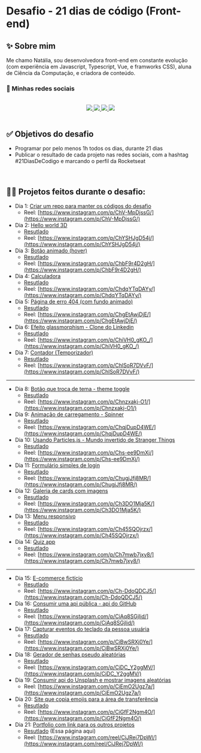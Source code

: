 # Desafio - 21 dias de código (Front-end)

## ✨ Sobre mim

Me chamo Natália, sou desenvolvedora front-end em constante evolução (com experiência em Javascript, Typescript, Vue, e framworks CSS), aluna de Ciência da Computação, e criadora de conteúdo.

### 🔗 Minhas redes sociais

<br/>
<div width="100%" align="center">

  <a href="https://www.youtube.com/c/nataliafdev" target="_blank">
    <img src="https://img.shields.io/badge/Natália%20F.%20Dev-ff0000?style=for-the-badge&logo=youtube&logoColor=white&link=https://www.youtube.com/c/nataliafdev">
  </a>
  <a href="https://www.linkedin.com/in/natalia-f-da-silva" target="_blank">
    <img src="https://img.shields.io/badge/Natália%20F.%20da%20Silva-0077B5?style=for-the-badge&logo=linkedin&logoColor=white&Linkedin&logoColor=white&link=https://www.linkedin.com/in/natalia-f-da-silva">
  </a>
  <a href="https://www.tiktok.com/@nataliafdev" target="_blank">
    <img src="https://img.shields.io/badge/Natália%20F.%20Dev-000000?style=for-the-badge&logo=tiktok&logoColor=white&link=https://www.tiktok.com/@nataliafdev">
  </a>
  <a href="https://www.instagram.com/nataliafdev" target="_blank">
    <img src="https://img.shields.io/badge/Natália%20F.%20Dev-E4405F?style=for-the-badge&logo=instagram&logoColor=white&link=https://www.instagram.com/nataliafdev">
  </a>

</div>
<br/>

## ✅ Objetivos do desafio

- Programar por pelo menos 1h todos os dias, durante 21 dias
- Publicar o resultado de cada projeto nas redes sociais, com a hashtag #21DiasDeCodigo e marcando o perfil da Rocketseat

<br/>

## 👩‍💻 Projetos feitos durante o desafio:

- Dia 1: [Criar um repo para manter os códigos do desafio](https://github.com/natalia-fs/21DiasDeCodigo)
  - Reel: [https://www.instagram.com/p/ChV-MpDjssG/](https://www.instagram.com/p/ChV-MpDjssG/)
- Dia 2: [Hello world 3D](https://github.com/natalia-fs/21DiasDeCodigo/tree/main/02)
  - [Resutlado](https://natalia-fs.github.io/21DiasDeCodigo/02)
  - Reel: [https://www.instagram.com/p/ChYSHJgD54j/](https://www.instagram.com/p/ChYSHJgD54j/)
- Dia 3: [Botão animado (hover)](https://github.com/natalia-fs/21DiasDeCodigo/tree/main/03)
  - [Resutlado](https://natalia-fs.github.io/21DiasDeCodigo/03)
  - Reel: [https://www.instagram.com/p/ChbF9r4D2gH/](https://www.instagram.com/p/ChbF9r4D2gH/)
- Dia 4: [Calculadora](https://github.com/natalia-fs/21DiasDeCodigo/tree/main/04)
  - [Resutlado](https://natalia-fs.github.io/21DiasDeCodigo/04)
  - Reel: [https://www.instagram.com/p/ChdqYTqDAYy/](https://www.instagram.com/p/ChdqYTqDAYy/)
- Dia 5: [Página de erro 404 (com fundo animado)](https://github.com/natalia-fs/21DiasDeCodigo/tree/main/05)
  - [Resutlado](https://natalia-fs.github.io/21DiasDeCodigo/05)
  - Reel: [https://www.instagram.com/p/ChgEtAwjDjE/](https://www.instagram.com/p/ChgEtAwjDjE/)
- Dia 6: [Efeito glassmorphism - Clone do Linkedin](https://github.com/natalia-fs/21DiasDeCodigo/tree/main/06)
  - [Resutlado](https://natalia-fs.github.io/21DiasDeCodigo/06)
  - Reel: [https://www.instagram.com/p/ChiVH0_gKO_/](https://www.instagram.com/p/ChiVH0_gKO_/)
- Dia 7: [Contador (Temporizador)](https://github.com/natalia-fs/21DiasDeCodigo/tree/main/07)
  - [Resutlado](https://natalia-fs.github.io/21DiasDeCodigo/07)
  - Reel: [https://www.instagram.com/p/ChlSoR7DVvF/](https://www.instagram.com/p/ChlSoR7DVvF/)

<hr/>

- Dia 8: [Botão que troca de tema - theme toggle](https://github.com/natalia-fs/21DiasDeCodigo/tree/main/08)
  - [Resutlado](https://natalia-fs.github.io/21DiasDeCodigo/08)
  - Reel: [https://www.instagram.com/p/Chnzxakj-O1/](https://www.instagram.com/p/Chnzxakj-O1/)
- Dia 9: [Animação de carregamento - Spinner](https://github.com/natalia-fs/21DiasDeCodigo/tree/main/09)
  - [Resutlado](https://natalia-fs.github.io/21DiasDeCodigo/09)
  - Reel: [https://www.instagram.com/p/ChqjDupD4WE/](https://www.instagram.com/p/ChqjDupD4WE/)
- Dia 10: [Usando Particles.js - Mundo invertido de Stranger Things](https://github.com/natalia-fs/21DiasDeCodigo/tree/main/10)
  - [Resutlado](https://natalia-fs.github.io/21DiasDeCodigo/10)
  - Reel: [https://www.instagram.com/p/Chs-ee9DmXj/](https://www.instagram.com/p/Chs-ee9DmXj/)
- Dia 11: [Formulário simples de login](https://github.com/natalia-fs/21DiasDeCodigo/tree/main/11)
  - [Resutlado](https://natalia-fs.github.io/21DiasDeCodigo/11)
  - Reel: [https://www.instagram.com/p/ChugjJfj8MR/](https://www.instagram.com/p/ChugjJfj8MR/)
- Dia 12: [Galeria de cards com imagens](https://github.com/natalia-fs/21DiasDeCodigo/tree/main/12)
  - [Resutlado](https://natalia-fs.github.io/21DiasDeCodigo/12)
  - Reel: [https://www.instagram.com/p/Ch3DO1Mja5K/](https://www.instagram.com/p/Ch3DO1Mja5K/)
- Dia 13: [Menu responsivo](https://github.com/natalia-fs/21DiasDeCodigo/tree/main/13)
  - [Resutlado](https://natalia-fs.github.io/21DiasDeCodigo/13)
  - Reel: [https://www.instagram.com/p/Ch45SQOjrzx/](https://www.instagram.com/p/Ch45SQOjrzx/)
- Dia 14: [Quiz app](https://github.com/natalia-fs/21DiasDeCodigo/tree/main/14)
  - [Resutlado](https://natalia-fs.github.io/21DiasDeCodigo/14)
  - Reel: [https://www.instagram.com/p/Ch7mwb7jxy8/](https://www.instagram.com/p/Ch7mwb7jxy8/)

<hr/>

- Dia 15: [E-commerce fictício](https://github.com/natalia-fs/21DiasDeCodigo/tree/main/15)
  - [Resutlado](https://natalia-fs.github.io/21DiasDeCodigo/15)
  - Reel: [https://www.instagram.com/p/Ch-DdoQDCJ5/](https://www.instagram.com/p/Ch-DdoQDCJ5/)
- Dia 16: [Consumir uma api pública - api do GitHub](https://github.com/natalia-fs/21DiasDeCodigo/tree/main/16)
  - [Resutlado](https://natalia-fs.github.io/21DiasDeCodigo/16)
  - Reel: [https://www.instagram.com/p/CiAq8SGjIid/](https://www.instagram.com/p/CiAq8SGjIid/)
- Dia 17: [Capturar eventos do teclado da pessoa usuária](https://github.com/natalia-fs/21DiasDeCodigo/tree/main/17)
  - [Resutlado](https://natalia-fs.github.io/21DiasDeCodigo/17)
  - Reel: [https://www.instagram.com/p/CiBwSRXj0Ye/](https://www.instagram.com/p/CiBwSRXj0Ye/)
- Dia 18: [Gerador de senhas pseudo aleatórias](https://github.com/natalia-fs/21DiasDeCodigo/tree/main/18)
  - [Resutlado](https://natalia-fs.github.io/21DiasDeCodigo/18)
  - Reel: [https://www.instagram.com/p/CiDC_Y2ggMV/](https://www.instagram.com/p/CiDC_Y2ggMV/)
- Dia 19: [Consumir api do Unsplash e mostrar imagens aleatórias](https://github.com/natalia-fs/21DiasDeCodigo/tree/main/19)
  <!-- - [Resutlado](https://natalia-fs.github.io/21DiasDeCodigo/19) -->
  - Reel: [https://www.instagram.com/p/CiEmO2Ugz7a/](https://www.instagram.com/p/CiEmO2Ugz7a/)
- Dia 20: [Site que copia emojis para a área de transferência](https://github.com/natalia-fs/21DiasDeCodigo/tree/main/20)
  - [Resutlado](https://natalia-fs.github.io/21DiasDeCodigo/20)
  - Reel: [https://www.instagram.com/p/CiGfF2Ngm4O/](https://www.instagram.com/p/CiGfF2Ngm4O/)
- Dia 21: [Portfolio com link para os outros projetos](https://natalia-fs.github.io/21DiasDeCodigo/)
  - [Resutlado](https://natalia-fs.github.io/21DiasDeCodigo/) (Essa página aqui)
  - Reel: [https://www.instagram.com/reel/CiJRej7DpWl/](https://www.instagram.com/reel/CiJRej7DpWl/)

